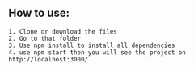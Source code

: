 ## How to use:
    1. Clone or download the files
    2. Go to that folder
    3. Use npm install to install all dependencies
    4. use npm start then you will see the project on http://localhost:3000/
